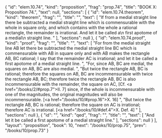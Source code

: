 {
  "id": "elem.10.74",
  "kind": "proposition",
  "frag": "prop.74",
  "title": "BOOK X: Proposition 74.",
  "text": null,
  "sections": [
    {
      "id": "elem.10.74.theorem",
      "kind": "theorem",
      "frag": "",
      "title": "",
      "text": [
        "If from a medial straight line there be subtracted a medial straight line which is commensurable with the whole in square only, and which contains with the whole a rational rectangle, the remainder is irrational. And let it be called a\n       first apotome of a medial\n       straight line. "
      ],
      "sections": null
    },
    {
      "id": "elem.10.74.proof",
      "kind": "proof",
      "frag": "",
      "title": "",
      "text": [
        "For from the medial straight line AB let there be subtracted the medial straight line BC which is commensurable with AB in square only and with AB makes the rectangle AB, BC rational;  I say that the remainder AC is irrational; and let it be called a first apotome of a medial straight line. ",
        "For, since AB, BC are medial, the squares on AB, BC are also medial. ",
        "But twice the rectangle AB, BC is rational; therefore the squares on AB, BC are incommensurable with twice the rectangle AB, BC; therefore twice the rectangle AB, BC is also incommensurable with the remainder, the square on AC, [Cf. <a href=\"/books/2/#prop.7\">II. 7</a>] since, if the whole is incommensurable with one of the magnitudes, the original magnitudes will also be incommensurable. [<a href=\"/books/10/#prop.16\">X. 16</a>] ",
        "But twice the rectangle AB, BC is rational; therefore the square on AC is irrational; therefore AC is irrational. [<a href=\"/books/10/#def.4\">X. Def. 4</a>] "
      ],
      "sections": null
    },
    {
      "id": "",
      "kind": "qed",
      "frag": "",
      "title": "",
      "text": [
        "And let it be called a first apotome of a medial straight line."
      ],
      "sections": null
    }
  ],
  "layout": "proposition",
  "book": 10,
  "next": "/books/10/prop.75",
  "prev": "/books/10/prop.73"
}
